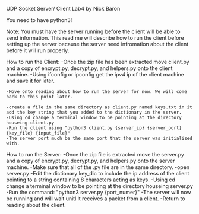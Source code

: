 UDP Socket Server/ Client Lab4
by Nick Baron

You need to have python3!

Note: You must have the server running before the client will be able to send information. This read me will describe how to run the client before setting up
the server because the server need infromation about the client before it will run properly.

How to run the Client:
	-Once the zip file has been extracted move client.py and a copy of encrypt.py, decrypt.py, and helpers.py onto the client machine.
	-Using ifconfig or ipconfig get the ipv4 ip of the client machine and save it for later.

	-Move onto reading about how to run the server for now. We will come back to this point later.

	-create a file in the same directory as client.py named keys.txt in it add the key string that you added to the dictionary in the server.
	-Using cd change a terminal window to be pointing at the directory houseing client.py
	-Run the client using "python3 client.py {server_ip} {server_port} {key_file} {input_file}"
	-The server port much be the same port that the server was initialized with.

How to run the Server:
	-Once the zip file is extracted move the server.py and a copy of encrypt.py, decrypt.py, and helpers.py onto the server machine.
	-Make sure that all of the .py file are in the same directory.
	-open server.py
	-Edit the dictionary key_dic to include the ip address of the client pointing to a string containing 8 characters acting as keys.
	-Using cd change a terminal window to be pointing at the directory houseing server.py
	-Run the command: "python3 server.py {port_numer}"
	-The server will now be running and will wait unitl it receives a packet from a client.
	-Return to reading about the client.
